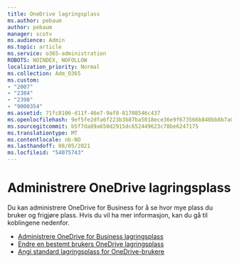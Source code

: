 ```yaml
---
title: OneDrive lagringsplass
ms.author: pebaum
author: pebaum
manager: scotv
ms.audience: Admin
ms.topic: article
ms.service: o365-administration
ROBOTS: NOINDEX, NOFOLLOW
localization_priority: Normal
ms.collection: Adm_O365
ms.custom:
- "2007"
- "2384"
- "2398"
- "9000354"
ms.assetid: 71fc8106-d11f-46e7-9af0-81708546c437
ms.openlocfilehash: 9ef5fe2dfa6f223b3b87ba5018ece36e9f673566b840bb8b7a0ed700f7bc94a5
ms.sourcegitcommit: b5f7da89a650d2915dc652449623c78be6247175
ms.translationtype: MT
ms.contentlocale: nb-NO
ms.lasthandoff: 08/05/2021
ms.locfileid: "54075743"
---
```

# <a name="manage-your-onedrive-storage"></a>Administrere OneDrive lagringsplass

Du kan administrere OneDrive for Business for å se hvor mye plass du bruker og frigjøre plass.  Hvis du vil ha mer informasjon, kan du gå til koblingene nedenfor.

- [Administrere OneDrive for Business lagringsplass](https://support.microsoft.com/office/31519161-059c-4764-b6f8-f5cd29f7fe68)
- [Endre en bestemt brukers OneDrive lagringsplass](https://docs.microsoft.com/onedrive/change-user-storage)
- [Angi standard lagringsplass for OneDrive-brukere](https://docs.microsoft.com/onedrive/set-default-storage-space)